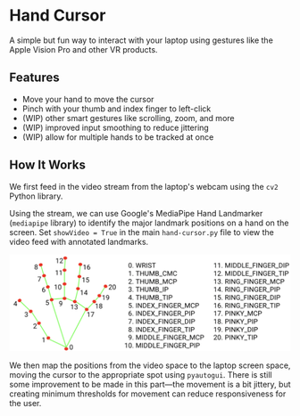 # Hand Cursor
A simple but fun way to interact with your laptop using gestures like the Apple Vision Pro and other VR products.

## Features
- Move your hand to move the cursor
- Pinch with your thumb and index finger to left-click
- (WIP) other smart gestures like scrolling, zoom, and more
- (WIP) improved input smoothing to reduce jittering
- (WIP) allow for multiple hands to be tracked at once

## How It Works
We first feed in the video stream from the laptop's webcam using the `cv2` Python library. 

Using the stream, we can use Google's MediaPipe Hand Landmarker (`mediapipe` library) to identify the major landmark positions on a hand on the screen. Set ``showVideo = True`` in the main `hand-cursor.py` file to view the video feed with annotated landmarks. 

![hand-landmarks](hand-landmarks.png)

We then map the positions from the video space to the laptop screen space, moving the cursor to the appropriate spot using ``pyautogui``. There is still some improvement to be made in this part—the movement is a bit jittery, but creating minimum thresholds for movement can reduce responsiveness for the user.